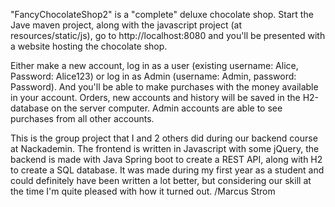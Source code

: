 "FancyChocolateShop2" is a "complete" deluxe chocolate shop. Start the Jave maven project, along with the javascript project (at resources/static/js), go to http://localhost:8080 and you'll be presented with a website hosting the chocolate shop.

Either make a new account, log in as a user (existing username: Alice, Password: Alice123) or log in as Admin (username: Admin, password: Password).
And you'll be able to make purchases with the money available in your account. Orders, new accounts and history will be saved in the H2-database on the server computer.
Admin accounts are able to see purchases from all other accounts.

This is the group project that I and 2 others did during our backend course at Nackademin.
The frontend is written in Javascript with some jQuery, the backend is made with Java Spring boot to create a REST API, along with H2 to create a SQL database.
It was made during my first year as a student and could definitely have been written a lot better,
but considering our skill at the time I'm quite pleased with how it turned out.
/Marcus Strom
